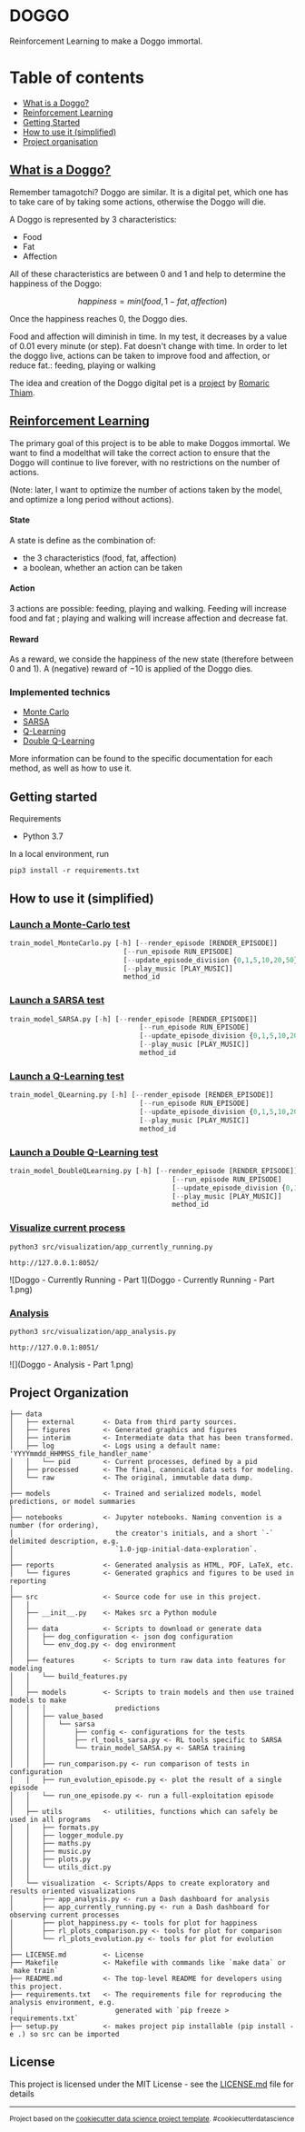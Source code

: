 # DOGGO


Reinforcement Learning to make a Doggo immortal.


# Table of contents

* [What is a Doggo?](#what-is-a-doggo?)
* [Reinforcement Learning](#reinforcement-learning)
* [Getting Started](#getting-started)
* [How to use it (simplified)](#how-to-use-it-(simplified))
* [Project organisation](#project-organisation)
<!--* [License](#license)-->
<!--* [Known bugs](#known-bugs)-->

## [What is a Doggo?](src/data/README.md)

Remember tamagotchi? Doggo are similar. It is a digital pet, which one has to take care of by taking some actions, otherwise the Doggo will die.

A Doggo is represented by 3 characteristics:

* Food
* Fat
* Affection

All of these characteristics are between 0 and 1 and help to determine the happiness of the Doggo:

$$happiness = min(food, 1-fat, affection)$$

Once the happiness reaches 0, the Doggo dies.

Food and affection will diminish in time. In my test, it decreases by a value of 0.01 every minute (or step). Fat doesn't change with time. In order to let the doggo live, actions can be taken to improve food and affection, or reduce fat.: feeding, playing or walking

The idea and creation of the Doggo digital pet is a [project]() by [Romaric Thiam](https://github.com/RTH00).


## [Reinforcement Learning](src/models/README.md)

The primary goal of this project is to be able to make Doggos immortal. We want to find a modelthat will take the correct action to ensure that the Doggo will continue to live forever, with no restrictions on the number of actions.

(Note: later, I want to optimize the number of actions taken by the model, and optimize a long period without actions).

#### State

A state is define as the combination of:

* the 3 characteristics (food, fat, affection)
* a boolean, whether an action can be taken

#### Action

3 actions are possible: feeding, playing and walking. Feeding will increase food and fat ; playing and walking will increase affection and decrease fat.

#### Reward

As a reward, we conside the happiness of the new state (therefore between 0 and 1). A (negative) reward of $-10$  is applied of the Doggo dies.


### Implemented technics

* [Monte Carlo](src/models/value_based/monte_carlo/README.md)
* [SARSA](src/models/value_based/sarsa/README.md)
* [Q-Learning](src/models/value_based/qlearning/README.md)
* [Double Q-Learning](src/models/value_based/doubleqlearning/README.md)

More information can be found to the specific documentation for each method, as well as how to use it.

## Getting started

Requirements

* Python 3.7

In a local environment, run

~~~
pip3 install -r requirements.txt
~~~


## How to use it (simplified)

### [Launch a Monte-Carlo test](src/models/value_based/monte_carlo/README.md)

~~~python
train_model_MonteCarlo.py [-h] [--render_episode [RENDER_EPISODE]]
                            [--run_episode RUN_EPISODE]
                            [--update_episode_division {0,1,5,10,20,50}]
                            [--play_music [PLAY_MUSIC]]
                            method_id
~~~

### [Launch a SARSA test](src/models/value_based/sarsa/README.md)

~~~python
train_model_SARSA.py [-h] [--render_episode [RENDER_EPISODE]]
	                            [--run_episode RUN_EPISODE]
	                            [--update_episode_division {0,1,5,10,20,50}]
	                            [--play_music [PLAY_MUSIC]]
	                            method_id
~~~


### [Launch a Q-Learning test](src/models/value_based/qlearning/README.md)

~~~python
train_model_QLearning.py [-h] [--render_episode [RENDER_EPISODE]]
	                            [--run_episode RUN_EPISODE]
	                            [--update_episode_division {0,1,5,10,20,50}]
	                            [--play_music [PLAY_MUSIC]]
	                            method_id
~~~


### [Launch a Double Q-Learning test](src/models/value_based/doubleqlearning/README.md)

~~~python
train_model_DoubleQLearning.py [-h] [--render_episode [RENDER_EPISODE]]
			                            [--run_episode RUN_EPISODE]
			                            [--update_episode_division {0,1,5,10,20,50}]
			                            [--play_music [PLAY_MUSIC]]
			                            method_id
~~~

### [Visualize current process](src/visualization/README.md)

~~~
python3 src/visualization/app_currently_running.py
~~~
~~~
http://127.0.0.1:8052/
~~~

![Doggo - Currently Running - Part 1](Doggo - Currently Running - Part 1.png)


### [Analysis](src/visualization/README.md)

~~~
python3 src/visualization/app_analysis.py
~~~
~~~
http://127.0.0.1:8051/
~~~

![](Doggo - Analysis - Part 1.png)


## Project Organization

    ├── data
    │   ├── external       <- Data from third party sources.
    │   ├── figures        <- Generated graphics and figures
    │   ├── interim        <- Intermediate data that has been transformed.
    │   ├── log            <- Logs using a default name: 'YYYYmmdd_HHMMSS_file_handler_name'
    │   │   └── pid        <- Current processes, defined by a pid
    │   ├── processed      <- The final, canonical data sets for modeling.
    │   └── raw            <- The original, immutable data dump.
    │
    ├── models             <- Trained and serialized models, model predictions, or model summaries
    │
    ├── notebooks          <- Jupyter notebooks. Naming convention is a number (for ordering),
    │                         the creator's initials, and a short `-` delimited description, e.g.
    │                         `1.0-jqp-initial-data-exploration`.
    │
    ├── reports            <- Generated analysis as HTML, PDF, LaTeX, etc.
    │   └── figures        <- Generated graphics and figures to be used in reporting
    │
    ├── src                <- Source code for use in this project.
    │   │
    │   ├── __init__.py    <- Makes src a Python module
    │   │
    │   ├── data           <- Scripts to download or generate data
    │   │   ├── dog_configuration <- json dog configuration
    │   │   └── env_dog.py <- dog environment
    │   │
    │   ├── features       <- Scripts to turn raw data into features for modeling
    │   │   └── build_features.py
    │   │
    │   ├── models         <- Scripts to train models and then use trained models to make
    │   │   │                 predictions
    │   │   ├── value_based
    │   │   │   └── sarsa
    │   │   │       ├── config <- configurations for the tests
    │   │   │       ├── rl_tools_sarsa.py <- RL tools specific to SARSA
    │   │   │       └── train_model_SARSA.py <- SARSA training
    │   │   │
    │   │   ├── run_comparison.py <- run comparison of tests in configuration
    │   │   ├── run_evolution_episode.py <- plot the result of a single episode
    │   │   └── run_one_episode.py <- run a full-exploitation episode
    │   │
    │   ├── utils          <- utilities, functions which can safely be used in all programs
    │   │   ├── formats.py
    │   │   ├── logger_module.py
    │   │   ├── maths.py
    │   │   ├── music.py
    │   │   ├── plots.py
    │   │   └── utils_dict.py
    │   │
    │   └── visualization  <- Scripts/Apps to create exploratory and results oriented visualizations
    │       ├── app_analysis.py <- run a Dash dashboard for analysis
    │       ├── app_currently_running.py <- run a Dash dashboard for observing current processes
    │       ├── plot_happiness.py <- tools for plot for happiness
    │       ├── rl_plots_comparison.py <- tools for plot for comparison
    │       └── rl_plots_evolution.py <- tools for plot for evolution
    │
    ├── LICENSE.md         <- License
    ├── Makefile           <- Makefile with commands like `make data` or `make train`
    ├── README.md          <- The top-level README for developers using this project.
    ├── requirements.txt   <- The requirements file for reproducing the analysis environment, e.g.
    │                         generated with `pip freeze > requirements.txt`
    ├── setup.py           <- makes project pip installable (pip install -e .) so src can be imported

## License

This project is licensed under the MIT License - see the [LICENSE.md](LICENSE.md) file for details

<!--## Known Bugs-->

--------

<p><small>Project based on the <a target="_blank" href="https://drivendata.github.io/cookiecutter-data-science/">cookiecutter data science project template</a>. #cookiecutterdatascience</small></p>

